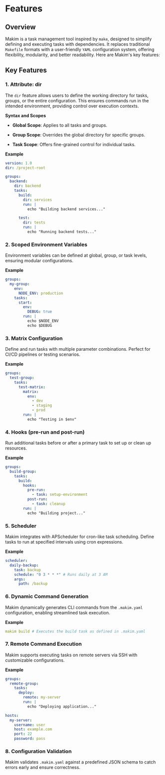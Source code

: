 # Features

## Overview

Makim is a task management tool inspired by `make`, designed to simplify
defining and executing tasks with dependencies. It replaces traditional
`Makefile` formats with a user-friendly `YAML` configuration system, offering
flexibility, modularity, and better readability. Here are Makim's key features:

## Key Features

### 1. Attribute: dir

The `dir` feature allows users to define the working directory for tasks,
groups, or the entire configuration. This ensures commands run in the intended
environment, providing control over execution contexts.

**Syntax and Scopes**

- **Global Scope**: Applies to all tasks and groups.

- **Group Scope**: Overrides the global directory for specific groups.

- **Task Scope**: Offers fine-grained control for individual tasks.

**Example**

```yaml
version: 1.0
dir: /project-root

groups:
  backend:
    dir: backend
    tasks:
      build:
        dir: services
        run: |
          echo "Building backend services..."

      test:
        dir: tests
        run: |
          echo "Running backend tests..."
```

### 2. Scoped Environment Variables

Environment variables can be defined at global, group, or task levels, ensuring
modular configurations.

**Example**

```yaml
groups:
  my-group:
    env:
      NODE_ENV: production
    tasks:
      start:
        env:
          DEBUG: true
        run: |
          echo $NODE_ENV
          echo $DEBUG
```

### 3. Matrix Configuration

Define and run tasks with multiple parameter combinations. Perfect for CI/CD
pipelines or testing scenarios.

**Example**

```yaml
groups:
  test-group:
    tasks:
      test-matrix:
        matrix:
          env:
            - dev
            - staging
            - prod
        run: |
          echo "Testing in $env"
```

### 4. Hooks (pre-run and post-run)

Run additional tasks before or after a primary task to set up or clean up
resources.

**Example**

```yaml
groups:
  build-group:
    tasks:
      build:
        hooks:
          pre-run:
            - task: setup-environment
          post-run:
            - task: cleanup
        run: |
          echo "Building project..."
```

### 5. Scheduler

Makim integrates with APScheduler for cron-like task scheduling. Define tasks to
run at specified intervals using cron expressions.

**Example**

```yaml
scheduler:
  daily-backup:
    task: backup
    schedule: "0 3 * * *" # Runs daily at 3 AM
    args:
      path: /backup
```

### 6. Dynamic Command Generation

Makim dynamically generates CLI commands from the `.makim.yaml` configuration,
enabling streamlined task execution.

**Example**

```yaml
makim build # Executes the build task as defined in .makim.yaml
```

### 7. Remote Command Execution

Makim supports executing tasks on remote servers via SSH with customizable
configurations.

**Example**

```yaml
groups:
  remote-group:
    tasks:
      deploy:
        remote: my-server
        run: |
          echo "Deploying application..."

hosts:
  my-server:
    username: user
    host: example.com
    port: 22
    password: pass
```

### 8. Configuration Validation

Makim validates `.makim.yaml` against a predefined JSON schema to catch errors
early and ensure correctness.

